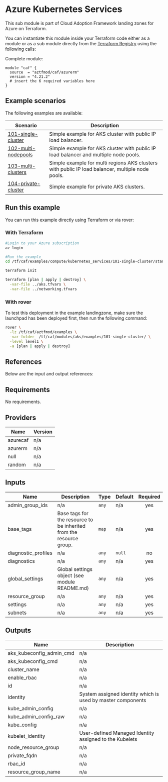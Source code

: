 # Azure Kubernetes Services

This sub module is part of Cloud Adoption Framework landing zones for Azure on Terraform.

You can instantiate this module inside your Terraform code either as a module or as a sub module directly from the [Terraform Registry](https://registry.terraform.io/modules/aztfmod/caf/azurerm/latest) using the following calls:

Complete module:
```hcl
module "caf" {
  source  = "aztfmod/caf/azurerm"
  version = "4.21.2"
  # insert the 6 required variables here
}
```
## Example scenarios

The following examples are available:

| Scenario                                     | Description                                                                                      |
|----------------------------------------------|--------------------------------------------------------------------------------------------------|
| [101-single-cluster](./101-single-cluster)   | Simple example for AKS cluster with public IP load balancer.                                     |
| [102-multi-nodepools](./102-multi-nodepools) | Simple example for AKS cluster with public IP load balancer and multiple node pools.             |
| [103-multi-clusters](./103-multi-clusters)   | Simple example for multi regions AKS clusters with public IP load balancer, multiple node pools. |
| [104-private-cluster](./104-private-cluster) | Simple example for private AKS clusters.                                                         |

## Run this example

You can run this example directly using Terraform or via rover:

### With Terraform

```bash
#Login to your Azure subscription
az login

#Run the example
cd /tf/caf/examples/compute/kubernetes_services/101-single-cluster/standalone

terraform init

terraform [plan | apply | destroy] \
  -var-file ../aks.tfvars \
  -var-file ../networking.tfvars
```

### With rover

To test this deployment in the example landingzone, make sure the launchpad has been deployed first, then run the following command:

```bash
rover \
  -lz /tf/caf/aztfmod/examples \
  -var-folder  /tf/caf/modules/aks/examples/101-single-cluster/ \
  -level level1 \
  -a [plan | apply | destroy]
```

## References

Below are the input and output references:
<!-- BEGINNING OF PRE-COMMIT-TERRAFORM DOCS HOOK -->
## Requirements

No requirements.

## Providers

| Name | Version |
|------|---------|
| azurecaf | n/a |
| azurerm | n/a |
| null | n/a |
| random | n/a |

## Inputs

| Name | Description | Type | Default | Required |
|------|-------------|------|---------|:--------:|
| admin\_group\_ids | n/a | `any` | n/a | yes |
| base\_tags | Base tags for the resource to be inherited from the resource group. | `map` | n/a | yes |
| diagnostic\_profiles | n/a | `any` | `null` | no |
| diagnostics | n/a | `any` | n/a | yes |
| global\_settings | Global settings object (see module README.md) | `any` | n/a | yes |
| resource\_group | n/a | `any` | n/a | yes |
| settings | n/a | `any` | n/a | yes |
| subnets | n/a | `any` | n/a | yes |

## Outputs

| Name | Description |
|------|-------------|
| aks\_kubeconfig\_admin\_cmd | n/a |
| aks\_kubeconfig\_cmd | n/a |
| cluster\_name | n/a |
| enable\_rbac | n/a |
| id | n/a |
| identity | System assigned identity which is used by master components |
| kube\_admin\_config | n/a |
| kube\_admin\_config\_raw | n/a |
| kube\_config | n/a |
| kubelet\_identity | User-defined Managed Identity assigned to the Kubelets |
| node\_resource\_group | n/a |
| private\_fqdn | n/a |
| rbac\_id | n/a |
| resource\_group\_name | n/a |

<!-- END OF PRE-COMMIT-TERRAFORM DOCS HOOK -->